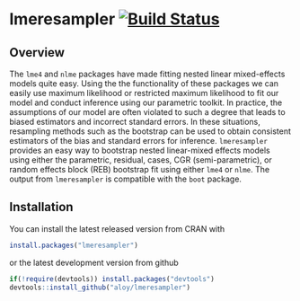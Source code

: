 
<!-- README.md is generated from README.Rmd. Please edit that file -->
lmeresampler [![Build Status](https://travis-ci.org/aloy/lmeresampler.svg?branch=master)](https://travis-ci.org/aloy/lmeresampler)
==================================================================================================================================

Overview
--------

The `lme4` and `nlme` packages have made fitting nested linear mixed-effects models quite easy. Using the the functionality of these packages we can easily use maximum likelihood or restricted maximum likelihood to fit our model and conduct inference using our parametric toolkit. In practice, the assumptions of our model are often violated to such a degree that leads to biased estimators and incorrect standard errors. In these situations, resampling methods such as the bootstrap can be used to obtain consistent estimators of the bias and standard errors for inference. `lmeresampler` provides an easy way to bootstrap nested linear-mixed effects models using either the parametric, residual, cases, CGR (semi-parametric), or random effects block (REB) bootstrap fit using either `lme4` or `nlme`. The output from `lmeresampler` is compatible with the `boot` package.

Installation
------------

You can install the latest released version from CRAN with

``` r
install.packages("lmeresampler")
```

or the latest development version from github

``` r
if(!require(devtools)) install.packages("devtools")
devtools::install_github("aloy/lmeresampler")
```

